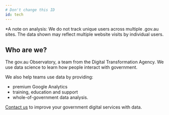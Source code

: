 ```yaml
---
# Don't change this ID
id: tech
---
```


<p id="tracking-info">*A note on analysis: We do not track unique users across multiple .gov.au sites. The data shown may reflect multiple website visits by individual users.</p>

## Who are we?

The gov.au Observatory, a team from the Digital Transformation Agency. We use data science to learn how people interact with government.

We also help teams use data by providing:

- premium Google Analytics
- training, education and support
- whole-of-government data analysis.

[Contact us](/contact-us) to improve your government digital services with data.
